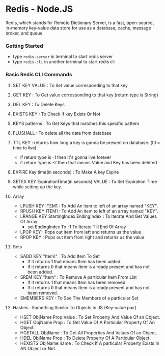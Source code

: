 # Redis - Node.JS
Redis, which stands for Remote Dictionary Server, is a fast, open-source, in-memory key-value data store for use as
a database, cache, message broker, and queue

### Getting Started 

- type `redis-server` in terminal to start redis server
- type `redis-cli` in another terminal to start redis cli

### Basic Redis CLI Commands
1) SET KEY VALUE : To Set value corresponding to that key
2) GET KEY : To Get value corresponding to that key (return type is String)
3) DEL KEY : To Delete Keys
4) EXISTS KEY :  To Check If key Exists Or Not
5) KEYS patterns : To Get Keys that matches this specific pattern
6) FLUSHALL : To delete all the data from database
7) TTL KEY : returns how long a key is gonna be present on database. (ttl = time to live)
    - if return type is -1 then it's gonna live forever
    - if return type is -2 then that means Value and Key has been deleted
8) EXPIRE Key time(in seconds) : To Make A key Expire
9) SETEX KEY ExpirationTime(in seconds) VALUE : To Set Expiration Time while setting up the key.
10) Array 
    - LPUSH KEY ITEM1 : To Add An item to left of an array named "KEY".
    - RPUSH KEY ITEM1 : To Add An item to left of an array named "KEY".
    - LRANGE KEY StartingIndex EndingIndex : To Iterate And Get Values Of Array   
        - set EndingIndex To -1 To Iterate Till End Of Array
    - LPOP KEY : Pops out item from left and returns us the value
    - RPOP KEY : Pops out item from right and returns us the value
    
11) Sets 
    - SADD KEY "Item1" : To Add Item To Set 
        - If It returns 1 that means Item has been added.
        - If it returns 0 that means Item is already present and has not been added.
    - SREM KEY "Item" : To Remove A particular Item From List
        - If It returns 1 that means Item has been removed.
        - If it returns 0 that means Item is already present and has not been removed.
    - SMEMBERS KEY : To See The Members of a particular Set
    
12) Hashes : Something Similar To Objects In JS (Key-value pair)
    - HSET ObjName Prop Value : To Set Property And Value Of an Object.  
    - HGET ObjName Prop : To Get Value Of A Particular Property Of An Object.
    - HGETALL ObjName :  To Get All Properties And Values Of an Object.
    - HDEL ObjName Prop : To Delete Property Of A Particular Object.
    - HEXISTS ObjName name : To Check If A particular Property Exists In AN Object or Not.
    


